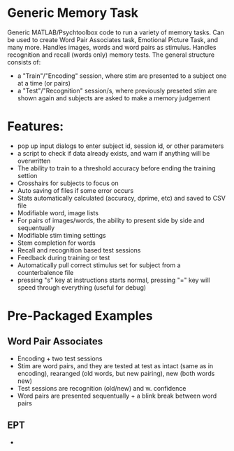 # Generic Memory Task
Generic MATLAB/Psychtoolbox code to run a variety of memory tasks. Can be used to create Word Pair Associates task, Emotional Picture Task, and many more. Handles images, words and word pairs as stimulus. Handles recognition and recall (words only) memory tests.
The general structure consists of:
- a "Train"/"Encoding" session, where stim are presented to a subject one at a time (or pairs)
- a "Test"/"Recognition" session/s, where previously preseted stim are shown again and subjects are asked to make a memory judgement

# Features:
 - pop up input dialogs to enter subject id, session id, or other parameters
 - a script to check if data already exists, and warn if anything will be overwritten
 - The ability to train to a threshold accuracy before ending the training settion
 - Crosshairs for subjects to focus on
 - Auto saving of files if some error occurs
 - Stats automatically calculated (accuracy, dprime, etc) and saved to CSV file
 - Modifiable word, image lists
 - For pairs of images/words, the ability to present side by side and sequentually
 - Modifiable stim timing settings
 - Stem completion for words
 - Recall and recognition based test sessions
 - Feedback during training or test
 - Automatically pull correct stimulus set for subject from a counterbalence file
 - pressing "s" key at instructions starts normal, pressing "=" key will speed through everything (useful for debug)
 
 # Pre-Packaged Examples
 ## Word Pair Associates
 - Encoding + two test sessions
 - Stim are word pairs, and they are tested at test as intact (same as in encoding), rearanged (old words, but new pairing), new (both words new)
 - Test sessions are recognition (old/new) and w. confidence
 - Word pairs are presented sequentually + a blink break between word pairs

## EPT
- 
 
